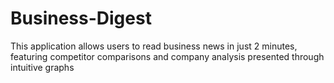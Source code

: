 # Business-Digest
This application allows users to read business news in just 2 minutes, featuring competitor comparisons and company analysis presented through intuitive graphs
